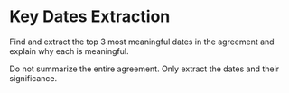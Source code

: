 # Key Dates Extraction

Find and extract the top 3 most meaningful dates in the agreement and explain why each is meaningful.

Do not summarize the entire agreement. Only extract the dates and their significance.
